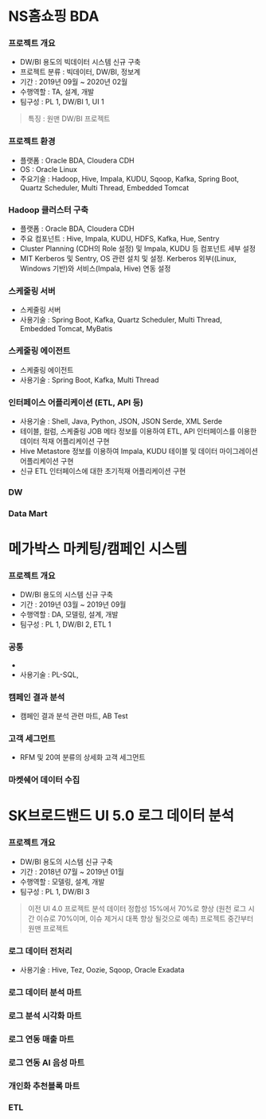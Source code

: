# NS홈쇼핑 BDA
### 프로젝트 개요
* DW/BI 용도의 빅데이터 시스템 신규 구축
* 프로젝트 분류 : 빅데이터, DW/BI, 정보계
* 기간 : 2019년 09월 ~ 2020년 02월
* 수행역할 : TA, 설계, 개발
* 팀구성 : PL 1, DW/BI 1, UI 1
> 특징 : 원맨 DW/BI 프로젝트
### 프로젝트 환경
* 플랫폼 : Oracle BDA, Cloudera CDH
* OS : Oracle Linux
* 주요기술 : Hadoop, Hive, Impala, KUDU, Sqoop, Kafka, Spring Boot, Quartz Scheduler, Multi Thread, Embedded Tomcat
### Hadoop 클러스터 구축
* 플랫폼 : Oracle BDA, Cloudera CDH
* 주요 컴포넌트 : Hive, Impala, KUDU, HDFS, Kafka, Hue, Sentry
* Cluster Planning (CDH의 Role 설정) 및 Impala, KUDU 등 컴포넌트 세부 설정
* MIT Kerberos 및 Sentry, OS 관련 설치 및 설정. Kerberos 외부((Linux, Windows 기반)와 서비스(Impala, Hive) 연동 설정
### 스케줄링 서버
* 스케줄링 서버
* 사용기술 : Spring Boot, Kafka, Quartz Scheduler, Multi Thread, Embedded Tomcat, MyBatis
### 스케줄링 에이전트
* 스케줄링 에이전트
* 사용기술 : Spring Boot, Kafka, Multi Thread
### 인터페이스 어플리케이션 (ETL, API 등)
* 사용기술 : Shell, Java, Python, JSON, JSON Serde, XML Serde
* 테이블, 컬럼, 스케줄링 JOB 메타 정보를 이용하여 ETL, API 인터페이스를 이용한 데이터 적재 어플리케이션 구현
* Hive Metastore 정보를 이용하여 Impala, KUDU 테이블 및 데이터 마이그레이션 어플리케이션 구현
* 신규 ETL 인터페이스에 대한 초기적재 어플리케이션 구현
### DW
### Data Mart

# 메가박스 마케팅/캠페인 시스템
### 프로젝트 개요
* DW/BI 용도의 시스템 신규 구축
* 기간 : 2019년 03월 ~ 2019년 09월
* 수행역할 : DA, 모델링, 설계, 개발
* 팀구성 : PL 1, DW/BI 2, ETL 1
### 공통
* 
* 사용기술 : PL-SQL, 
### 캠페인 결과 분석
* 캠페인 결과 분석 관련 마트, AB Test
### 고객 세그먼트
* RFM 및 20여 분류의 상세화 고객 세그먼트
### 마켓쉐어 데이터 수집

# SK브로드밴드 UI 5.0 로그 데이터 분석
### 프로젝트 개요
* DW/BI 용도의 시스템 신규 구축
* 기간 : 2018년 07월 ~ 2019년 01월
* 수행역할 : 모델링, 설계, 개발
* 팀구성 : PL 1, DW/BI 3
> 이전 UI 4.0 프로젝트 분석 데이터 정합성 15%에서 70%로 향상 (원천 로그 시간 이슈로 70%이며, 이슈 제거시 대폭 향상 될것으로 예측)
> 프로젝트 중간부터 원맨 프로젝트
### 로그 데이터 전처리
* 사용기술 : Hive, Tez, Oozie, Sqoop, Oracle Exadata
### 로그 데이터 분석 마트
### 로그 분석 시각화 마트
### 로그 연동 매출 마트
### 로그 연동 AI 음성 마트
### 개인화 추천블록 마트
### ETL


